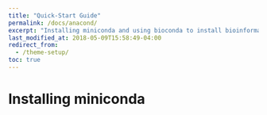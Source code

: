 ```yaml
---
title: "Quick-Start Guide"
permalink: /docs/anacond/
excerpt: "Installing miniconda and using bioconda to install bioinformatics tools."
last_modified_at: 2018-05-09T15:58:49-04:00
redirect_from:
  - /theme-setup/
toc: true
---
```


# Installing miniconda